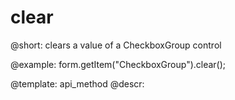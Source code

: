 clear
=============

@short: clears a value of a CheckboxGroup control





@example:
form.getItem("CheckboxGroup").clear();


@template: api_method
@descr:


